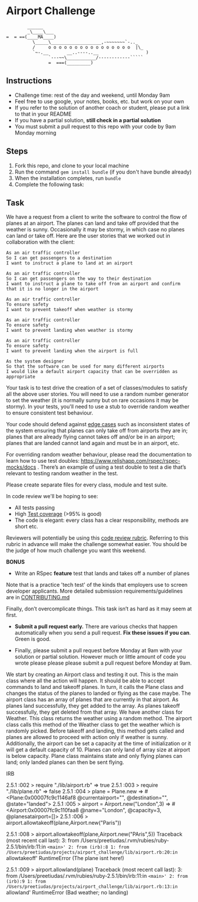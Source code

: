 Airport Challenge
=================

```
        ______
        _\____\___
=  = ==(____MA____)
          \_____\___________________,-~~~~~~~`-.._
          /     o o o o o o o o o o o o o o o o  |\_
          `~-.__       __..----..__                  )
                `---~~\___________/------------`````
                =  ===(_________)

```

Instructions
---------

* Challenge time: rest of the day and weekend, until Monday 9am
* Feel free to use google, your notes, books, etc. but work on your own
* If you refer to the solution of another coach or student, please put a link to that in your README
* If you have a partial solution, **still check in a partial solution**
* You must submit a pull request to this repo with your code by 9am Monday morning

Steps
-------

1. Fork this repo, and clone to your local machine
2. Run the command `gem install bundle` (if you don't have bundle already)
3. When the installation completes, run `bundle`
4. Complete the following task:

Task
-----

We have a request from a client to write the software to control the flow of planes at an airport. The planes can land and take off provided that the weather is sunny. Occasionally it may be stormy, in which case no planes can land or take off.  Here are the user stories that we worked out in collaboration with the client:

```
As an air traffic controller
So I can get passengers to a destination
I want to instruct a plane to land at an airport

As an air traffic controller
So I can get passengers on the way to their destination
I want to instruct a plane to take off from an airport and confirm that it is no longer in the airport

As an air traffic controller
To ensure safety
I want to prevent takeoff when weather is stormy

As an air traffic controller
To ensure safety
I want to prevent landing when weather is stormy

As an air traffic controller
To ensure safety
I want to prevent landing when the airport is full

As the system designer
So that the software can be used for many different airports
I would like a default airport capacity that can be overridden as appropriate
```

Your task is to test drive the creation of a set of classes/modules to satisfy all the above user stories. You will need to use a random number generator to set the weather (it is normally sunny but on rare occasions it may be stormy). In your tests, you'll need to use a stub to override random weather to ensure consistent test behaviour.

Your code should defend against [edge cases](http://programmers.stackexchange.com/questions/125587/what-are-the-difference-between-an-edge-case-a-corner-case-a-base-case-and-a-b) such as inconsistent states of the system ensuring that planes can only take off from airports they are in; planes that are already flying cannot takes off and/or be in an airport; planes that are landed cannot land again and must be in an airport, etc.

For overriding random weather behaviour, please read the documentation to learn how to use test doubles: https://www.relishapp.com/rspec/rspec-mocks/docs . There’s an example of using a test double to test a die that’s relevant to testing random weather in the test.

Please create separate files for every class, module and test suite.

In code review we'll be hoping to see:

* All tests passing
* High [Test coverage](https://github.com/makersacademy/course/blob/master/pills/test_coverage.md) (>95% is good)
* The code is elegant: every class has a clear responsibility, methods are short etc.

Reviewers will potentially be using this [code review rubric](docs/review.md).  Referring to this rubric in advance will make the challenge somewhat easier.  You should be the judge of how much challenge you want this weekend.

**BONUS**

* Write an RSpec **feature** test that lands and takes off a number of planes

Note that is a practice 'tech test' of the kinds that employers use to screen developer applicants.  More detailed submission requirements/guidelines are in [CONTRIBUTING.md](CONTRIBUTING.md)

Finally, don’t overcomplicate things. This task isn’t as hard as it may seem at first.

* **Submit a pull request early.**  There are various checks that happen automatically when you send a pull request.  **Fix these issues if you can**.  Green is good.

* Finally, please submit a pull request before Monday at 9am with your solution or partial solution.  However much or little amount of code you wrote please please please submit a pull request before Monday at 9am.

We start by creating an Airport class and testing it out. This is the main class where all the action will happen.
It should be able to accept commands to land and takeoff planes.
In turn, it calls the Plane class and changes the status of the planes to landed or flying as the case maybe.
The airport class has an array of planes that are currently in that airport.
As planes land successfully, they get added to the array.
As planes takeoff successfully, they get deleted from that array.
We have another class for Weather. This class returns the weather using a random method.
The airport class calls this method of the Weather class to get the weather which is randomly picked.
Before takeoff and landing, this method gets called and planes are allowed to proceed with action only if weather is sunny.
Additionally, the airport can be set a capacity at the time of initialization or it will get a default capacity of 10.
Planes can only land of array size at airport is below capacity.
Plane class maintains state and only flying planes can land; only landed planes can then be sent flying.


IRB

2.5.1 :002 > require "./lib/airport.rb"
 => true
2.5.1 :003 > require "./lib/plane.rb"
 => false
2.5.1 :004 > plane = Plane.new
 => #<Plane:0x00007fc9c1146af8 @currentairport="", @destination="", @state="landed">
2.5.1 :005 > airport = Airport.new("London",3)
 => #<Airport:0x00007fc9c110faa8 @name="London", @capacity=3, @planesatairport=[]>
2.5.1 :006 > airport.allowtakeoff(plane,Airport.new("Paris"))


2.5.1 :008 > airport.allowtakeoff(plane,Airport.new("PAris",5))
Traceback (most recent call last):
        3: from /Users/preetiudas/.rvm/rubies/ruby-2.5.1/bin/irb:11:in `<main>'
        2: from (irb):8
        1: from /Users/preetiudas/projects/airport_challenge/lib/airport.rb:20:in `allowtakeoff'
RuntimeError (The plane isnt here!)




2.5.1 :009 > airport.allowland(plane)
Traceback (most recent call last):
        3: from /Users/preetiudas/.rvm/rubies/ruby-2.5.1/bin/irb:11:in `<main>'
        2: from (irb):9
        1: from /Users/preetiudas/projects/airport_challenge/lib/airport.rb:13:in `allowland'
RuntimeError (Bad weather; no landing)
